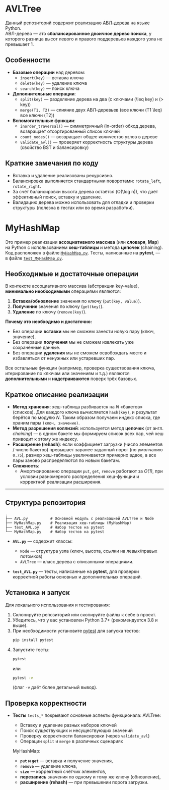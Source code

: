 # AVLTree

Данный репозиторий содержит реализацию [АВЛ-дерева](https://ru.wikipedia.org/wiki/АВЛ-дерево) на языке Python.  
АВЛ-дерево — это **сбалансированное двоичное дерево поиска**, у которого разница высот левого и правого поддеревьев каждого узла не превышает 1.

## Особенности

- **Базовые операции** над деревом: 
  - `insert(key)` — вставка ключа
  - `delete(key)` — удаление ключа
  - `search(key)` — поиск ключа
- **Дополнительные операции**:
  - `split(key)` — разделение дерева на два (с ключами \(\leq key\) и \(> key\))
  - `merge(T1, T2)` — слияние двух АВЛ-деревьев (все ключи \(T1 \leq\) все ключи \(T2\))
- **Вспомогательные функции**:
  - `inorder_traversal()` — симметричный (in-order) обход дерева, возвращает отсортированный список ключей
  - `count_nodes()` — возвращает общее количество узлов в дереве
  - `validate_avl()` — проверяет корректность структуры дерева (свойство BST и балансировку)

  
## Краткие замечания по коду

- Вставка и удаление реализованы рекурсивно.  
- Балансировка выполняется стандартными поворотами: `rotate_left`, `rotate_right`.  
- За счёт балансировки высота дерева остаётся \(O(\log n)\), что даёт эффективный поиск, вставку и удаление.  
- Валидацию дерева можно использовать для отладки и проверки структуры (полезна в тестах или во время разработки).

# MyHashMap

Это пример реализации **ассоциативного массива** (или **словаря**, **Map**) на Python с использованием **хеш-таблицы** и метода **цепочек** (chaining).  
Код расположен в файле [`MyHashMap.py`](../MyHashMap.py). Тесты, написанные на **pytest**, — в файле [`test_MyHashMap.py`](../test_MyHashMap.py).

## Необходимые и достаточные операции

В контексте ассоциативного массива (абстракции key-value), **минимально необходимыми** операциями являются:

1. **Вставка/обновление** значения по ключу (`put(key, value)`).  
2. **Получение** значения по ключу (`get(key)`).  
3. **Удаление** по ключу (`remove(key)`).

**Почему это необходимо и достаточно:**
- Без операции **вставки** мы не сможем занести новую пару (ключ, значение).  
- Без операции **получения** мы не сможем извлекать уже сохранённые данные.  
- Без операции **удаления** мы не сможем освобождать место и избавляться от ненужных или устаревших пар.

Все остальные функции (например, проверка существования ключа, итерирование по ключам или значениям и т.д.) являются **дополнительными** и **надстраиваются** поверх трёх базовых.

## Краткое описание реализации

- **Метод хранения**: хеш-таблица разбивается на _N_ «бакетов» (списков). Для каждого ключа вычисляется `hash(key)`, и результат берётся по модулю _N_. Таким образом получаем индекс списка, где храним пары `(ключ, значение)`.
- **Метод разрешения коллизий**: используется метод **цепочек** (от англ. _chaining_) — в одном бакете мы формируем список всех пар, чей хеш приводит к этому же индексу.
- **Расширение (rehash)**: если коэффициент загрузки (число элементов / число бакетов) превышает заранее заданный порог (по умолчанию `0.75`), размер хеш-таблицы увеличивается примерно вдвое, а все пары заново распределяются по новым бакетам.
- **Сложность**:
  - Амортизированно операции `put`, `get`, `remove` работают за _O(1)_, при условии равномерного распределения хеш-функции и корректной реализации расширения.


---
## Структура репозитория

```
.
├── AVL.py          # Основной модуль с реализацией AVLTree и Node
├── MyHashMap.py    # Реализация хеш-таблицы (MyHashMap)
├── test_AVL.py     # Набор тестов на pytest
└── MyHashMap.py    # Набор тестов на pytest
```

- **`AVL.py`** — содержит классы:
  - `Node` — структура узла (ключ, высота, ссылки на левых/правых потомков)
  - `AVLTree` — класс дерева с описанными операциями.

- **`test_AVL.py`** — тесты, написанные на **pytest**, для проверки корректной работы основных и дополнительных операций.

## Установка и запуск

Для локального использования и тестирования:
1. Склонируйте репозиторий или скопируйте файлы к себе в проект.
2. Убедитесь, что у вас установлен Python 3.7+ (рекомендуется 3.8 и выше).
3. При необходимости установите [pytest](https://docs.pytest.org/en/stable/) для запуска тестов:
   ```bash
   pip install pytest
   ```
4. Запустите тесты:
   ```bash
   pytest
   ```
   или
   ```bash
   pytest -v
   ```
   (флаг `-v` даёт более детальный вывод).


## Проверка корректности

- **Тесты** `tests_*` покрывают основные аспекты функционала:
  AVLTree:
  - Вставку и удаление разных наборов ключей
  - Поиск существующих и несуществующих значений
  - Проверку корректности балансировки (через `validate_avl`)
  - Операции `split` и `merge` в различных сценариях

  MyHashMap:
  - **`put` и `get`** — вставка и получение значения,
  - **`remove`** — удаление ключа,
  - **`size`** — корректный счётчик элементов,
  - **перезапись** значения по одному и тому же ключу (обновление),
  - **расширение (rehash)** — при превышении порога загрузки.

